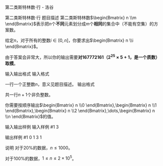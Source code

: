 



第二类斯特林数·行 - 洛谷














第二类斯特林数·行
题目描述
第二类斯特林数$\begin{Bmatrix} n \\m \end{Bmatrix}$表示把$n$个**不同**元素划分成$m$个**相同**的集合中（不能有空集）的方案数。

给定$n$，对于所有的整数$i\in[0,n]$，你要求出$\begin{Bmatrix} n \\i \end{Bmatrix}$。

由于答案会非常大，所以你的输出需要**对$167772161$（$2^{25}\times 5+1$，是一个质数）取模**。

输入输出格式
输入格式

一行一个正整数$n$，意义见题目描述。
输出格式

共一行$n+1$个非负整数。

你需要按顺序输出$\begin{Bmatrix} n \\0 \end{Bmatrix},\begin{Bmatrix} n \\1 \end{Bmatrix},\begin{Bmatrix} n \\2 \end{Bmatrix},\dots,\begin{Bmatrix} n \\n \end{Bmatrix}$的值。

输入输出样例
输入样例 #1
3

输出样例 #1
0 1 3 1

说明
对于$20\%$的数据，$n\leqslant 1000$。

对于$100\%$的数据，$1\leqslant n\leqslant 2\times 10^5$。






